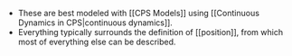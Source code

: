 * These are best modeled with [[CPS Models]] using [[Continuous Dynamics in CPS|continuous dynamics]].
* Everything typically surrounds the definition of [[position]], from which most of everything else can be described.
